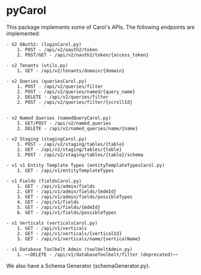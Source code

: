 # pyCarol

This package implements some of Carol's APIs. The following endpoints are implemented: 
    
    - V2 OAuth2: (loginCarol.py)
        1. POST - /api/v2/oauth2/token
        2. POST/GET - /api/v2/oauth2/token/{access_token}
        
    - v2 Tenants (utils.py)
        1. GET - /api/v2/tenants/domain/{domain}
        
    - v2 Queries (queriesCarol.py)
        1. POST - /api/v2/queries/filter
        2. POST - /api/v2/queries/named/{query_name}
        2. DELETE - /api/v2/queries/filter 
        2. POST - /api/v2/queries/filter/{scrollId}
        
        
    - v2 Named Queries (namedQueryCarol.py)
        1. GET/POST - /api/v2/named_queries
        2. DELETE - /api/v2/named_queries/name/{name}
        
    - v2 Staging (stagingCarol.py)
        1. POST - /api/v2/staging/tables/{table}
        2. GET - /api/v2/staging/tables/{table}
        3. POST - /api/v2/staging/tables/{table}/schema
        
    - v1 v1 Entity Template Types (entityTemplateTypesCarol.py)
        1. GET - /api/v1/entityTemplateTypes
        
    - v1 Fields (fieldsCarol.py)
        1. GET - /api/v1/admin/fields
        2. GET - /api/v1/admin/fields/{mdmId}
        3. GET - /api/v1/admin/fields/possibleTypes
        4. GET - /api/v1/fields
        5. GET - /api/v1/fields/{mdmId}
        6. GET - /api/v1/fields/possibleTypes
    
    - v1 Verticals (verticalsCarol.py)
        1. GET - /api/v1/verticals
        2. GET - /api/v1/verticals/{verticalId}
        3. GET - /api/v1/verticals/name/{verticalName}
        
    - v1 Database Toolbelt Admin (toolbeltAdmin.py)
        1. ~~DELETE - /api/v1/databaseToolbelt/filter (deprecated)~~
        
 We also have a Schema Generator (schemaGenerator.py).







